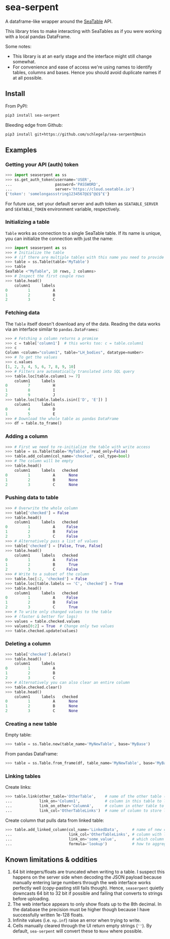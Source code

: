 # sea-serpent
A dataframe-like wrapper around the [SeaTable](https://seatable.io/en/) API.

This library tries to make interacting with SeaTables as if you were working
with a local pandas DataFrame.

Some notes:
- This library is at an early stage and the interface might still change somewhat.
- For convenience and ease of access we're using names to identify tables,
  columns and bases. Hence you should avoid duplicate names if at all possible.

## Install

From PyPI:

```bash
pip3 install sea-serpent
```

Bleeding edge from Github:

```bash
pip3 install git+https://github.com/schlegelp/sea-serpent@main
```

## Examples

### Getting your API (auth) token

```python
>>> import seaserpent as ss
>>> ss.get_auth_token(username='USER',
...                   password='PASSWORD',
...                   server='https://cloud.seatable.io')
{'token': 'somelongassstring1234567@£$^@£$^£'}
```

For future use, set your default server and auth token as `SEATABLE_SERVER` and
`SEATABLE_TOKEN` environment variable, respectively.

### Initializing a table

`Table` works as connection to a single SeaTable table. If its name is unique,
you can initialize the connection with just the name:

```python
>>> import seaserpent as ss
>>> # Initialize the table
>>> # (if there are multiple tables with this name you need to provide the base too)
>>> table = ss.Table(table='MyTable')
>>> table
SeaTable <"MyTable", 10 rows, 2 columns>
>>> # Inspect the first couple rows
>>> table.head()
    column1     labels
0         1          A
1         2          B
2         3          C
```

### Fetching data

The `Table` itself doesn't download any of the data. Reading the data works
via an interface similar to `pandas.DataFrames`:

```python
>>> # Fetching a column returns a promise
>>> c = table['column1']  # this works too: c = table.column1
>>> c
Column <column="column1", table="LH_bodies", datatype=number>
>>> # To get the values
>>> c.values
[1, 2, 3, 4, 5, 6, 7, 8, 9, 10]
>>> # Filters are automatically translated into SQL query
>>> table.loc[table.column1 >= 7]
    column1     labels
0         7          H
1         8          I
2         9          J
>>> table.loc[table.labels.isin(['D', 'E']) ]
    column1     labels
0         4          D
1         5          E
>>> # Download the whole table as pandas DataFrame
>>> df = table.to_frame()
```

### Adding a column

```python
>>> # First we need to re-initialize the table with write access
>>> table = ss.Table(table='MyTable', read_only=False)
>>> table.add_column(col_name='checked', col_type=bool)
>>> # The column will be empty
>>> table.head()
    column1     labels   checked
0         1          A      None
1         2          B      None
2         3          C      None
```

### Pushing data to table

```python
>>> # Overwrite the whole column
>>> table['checked'] = False
>>> table.head()
    column1     labels   checked
0         1          A     False
1         2          B     False
2         3          C     False
>>> # Alternatively pass a list of values
>>> table['checked'] = [False, True, False]
>>> table.head()
    column1     labels   checked
0         1          A     False
1         2          B      True
2         3          C     False
>>> # Write to a subset of the column
>>> table.loc[:2, 'checked'] = False
>>> table.loc[table.labels == 'C', 'checked'] = True
>>> table.head()
    column1     labels   checked
0         1          A     False
1         2          B     False
2         3          C      True
>>> # To write only changed values to the table
>>> # (faster & better for logs)
>>> values = table.checked.values
>>> values[0:2] = True  # Change only two values
>>> table.checked.update(values)
```

### Deleting a column

```python
>>> table['checked'].delete()
>>> table.head()
    column1     labels
0         1          A
1         2          B
2         3          C
>>> # Alternatively you can also clear an entire column
>>> table.checked.clear()
>>> table.head()
    column1     labels   checked
0         1          A      None
1         2          B      None
2         3          C      None
```

### Creating a new table

Empty table:

```python
>>> table = ss.Table.new(table_name='MyNewTable', base='MyBase')
```

From pandas DataFrame:

```python
>>> table = ss.Table.from_frame(df, table_name='MyNewTable', base='MyBase')
```

### Linking tables

Create links:

```python
>>> table.link(other_table='OtherTable',    # name of the other table (must be same base)
...            link_on='Column1',           # column in this table to link on
...            link_on_other='ColumnA',     # column in other table to link on
...            link_col='OtherTableLinks')  # name of column to store links in
```

Create column that pulls data from linked table:

```python
>>> table.add_linked_column(col_name='LinkedData',      # name of new column
...                         link_col='OtherTableLinks', # column with link(s) to other table
...                         link_on='some_value',       # which column in other table to link to
...                         formula='lookup')           # how to aggregate data (lookup, mean, max, etc)
```

## Known limitations & oddities

1. 64 bit integers/floats are truncated when writing to a table. I suspect this
   happens on the server side when decoding the JSON payload because manually
   entering large numbers through the web interface works perfectly well
   (copy-pasting still fails though). Hence, `seaserpent` quietly downcasts 64
   bit to 32 bit if possible and failing that converts to strings before uploading.
2. The web interface appears to only show floats up to the 8th decimal. In the
   database the precision must be higher though because I have successfully
   written 1e-128 floats.
3. Infinite values (i.e. `np.inf`) raise an error when trying to write.
4. Cells manually cleared through the UI return empty strings (``''``). By
   default, ``sea-serpent`` will convert these to ``None`` where possible.
